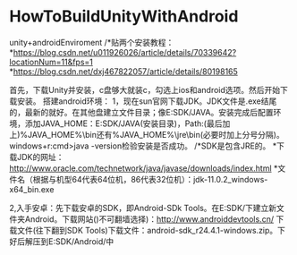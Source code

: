 # HowToBuildUnityWithAndroid
unity+androidEnviroment
/*贴两个安装教程：
 *https://blog.csdn.net/u011926026/article/details/70339642?locationNum=11&fps=1
 *https://blog.csdn.net/dxj467822057/article/details/80198165

首先，下载Unity并安装，c盘够大就装c，勾选上ios和android选项。然后开始下载安装。
搭建android环境：
1，现在sun官网下载JDK。JDK文件是.exe结尾的，最新的就好。在其他盘建立文件目录；像E:SDK/JAVA。安装完成后配置环境，添加JAVA_HOME：E:SDK/JAVA(安装目录)，Path:(最后加上)%JAVA_HOME%\bin还有%JAVA_HOME%\jre\bin(必要时加上分号分隔)。windows+r:cmd>java -version检验安装是否成功。
/*SDK是包含JRE的。
 *下载JDK的网址：http://www.oracle.com/technetwork/java/javase/downloads/index.html 
 *文件名（根据与机型64代表64位机，86代表32位机）：jdk-11.0.2_windows-x64_bin.exe
 
2,入手安卓：先下载安卓的SDK，即Android-SDk Tools。在E:SDK/下建立新文件夹Android。下载网站()不可翻墙选择)：http://www.androiddevtools.cn/
下载文件(往下翻到SDK Tools)下载文件：android-sdk_r24.4.1-windows.zip。下好后解压到E:SDK/Android/中


